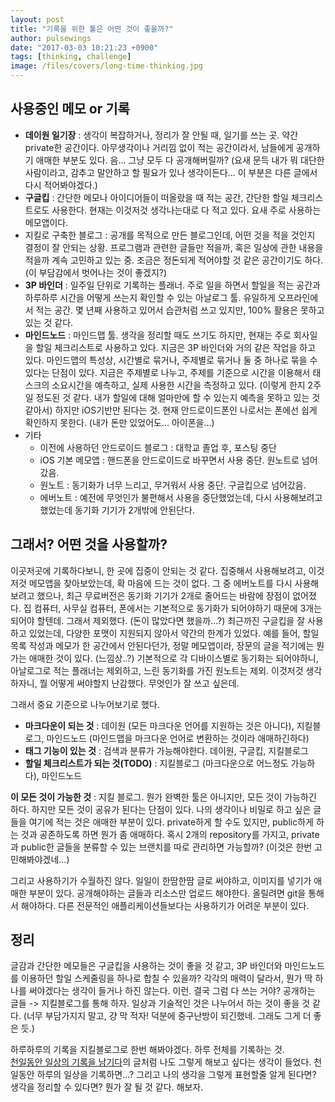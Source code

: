 ```yaml
---
layout: post
title: "기록을 위한 툴은 어떤 것이 좋을까?"
author: pulsewings
date: "2017-03-03 10:21:23 +0900"
tags: [thinking, challenge]
image: /files/covers/long-time-thinking.jpg
---
```


## 사용중인 메모 or 기록
- **데이원 일기장** : 생각이 복잡하거나, 정리가 잘 안될 때, 일기를 쓰는 곳. 약간 private한 공간이다. 아무생각이나 거리낌 없이 적는 공간이라서, 남들에게 공개하기 애매한 부분도 있다. 음... 그냥 모두 다 공개해버릴까? (요새 문득 내가 뭐 대단한 사람이라고, 감추고 말안하고 할 필요가 있나 생각이든다... 이 부분은 다른 글에서 다시 적어봐야겠다.)
- **구글킵** : 간단한 메모나 아이디어들이 떠올랐을 때 적는 공간, 간단한 할일 체크리스트로도 사용한다. 현재는 이것저것 생각나는대로 다 적고 있다. 요새 주로 사용하는 메모앱이다.
- 지킬로 구축한 블로그 : 공개를 목적으로 만든 블로그인데, 어떤 것을 적을 것인지 결정이 잘 안되는 상황. 프로그램과 관련한 글들만 적을까, 혹은 일상에 관한 내용을 적을까 계속 고민하고 있는 중. 조금은 정돈되게 적어야할 것 같은 공간이기도 하다. (이 부담감에서 벗어나는 것이 좋겠지?)
- **3P 바인더** : 일주일 단위로 기록하는 플래너. 주로 일을 하면서 할일을 적는 공간과 하루하루 시간을 어떻게 쓰는지 확인할 수 있는 아날로그 툴. 유일하게 오프라인에서 적는 공간. 몇 년째 사용하고 있어서 습관처럼 쓰고 있지만, 100% 활용은 못하고 있는 것 같다.
- **마인드노드** : 마인드맵 툴. 생각을 정리할 때도 쓰기도 하지만, 현재는 주로 회사일을 할일 체크리스트로 사용하고 있다. 지금은 3P 바인더와 거의 같은 작업을 하고 있다. 마인드맵의 특성상, 시간별로 묶거나, 주제별로 묶거나 둘 중 하나로 묶을 수 있다는 단점이 있다. 지금은 주제별로 나누고, 주제를 기준으로 시간을 이용해서 태스크의 소요시간을 예측하고, 실제 사용한 시간을 측정하고 있다. (이렇게 한지 2주일 정도된 것 같다. 내가 할일에 대해 얼마만에 할 수 있는지 예측을 못하고 있는 것 같아서) 하지만 iOS기반만 된다는 것. 현재 안드로이드폰인 나로서는 폰에선 쉽게 확인하지 못한다. (내가 돈만 있었어도... 아이폰을...)
- 기타
  - 이전에 사용하던 안드로이드 블로그 : 대학교 졸업 후, 포스팅 중단
  - iOS 기본 메모앱 : 핸드폰을 안드로이드로 바꾸면서 사용 중단. 원노트로 넘어갔음.
  - 원노트 : 동기화가 너무 느리고, 무거워서 사용 중단. 구글킵으로 넘어갔음.
  - 에버노트 : 예전에 무엇인가 불편해서 사용을 중단했었는데, 다시 사용해보려고 했었는데 동기화 기기가 2개밖에 안된단다.

## 그래서? 어떤 것을 사용할까?
이곳저곳에 기록하다보니, 한 곳에 집중이 안되는 것 같다. 집중해서 사용해보려고, 이것저것 메모앱을 찾아보았는데, 확 마음에 드는 것이 없다. 그 중 에버노트를 다시 사용해보려고 했으나, 최근 무료버전은 동기화 기기가 2개로 줄어드는 바람에 장점이 없어졌다. 집 컴퓨터, 사무실 컴퓨터, 폰에서는 기본적으로 동기화가 되어야하기 때문에 3개는 되어야 할텐데. 그래서 제외했다. (돈이 많았다면 했을까...?) 최근까진 구글킵을 잘 사용하고 있었는데, 다양한 포맷이 지원되지 않아서 약간의 한계가 있었다. 예를 들어, 할일 목록 작성과 메모가 한 공간에서 안된다던가, 정말 메모앱이라, 장문의 글을 적기에는 뭔가는 애매한 것이 있다. (느낌상..?)
기본적으로 각 디바이스별로 동기화는 되어야하니, 아날로그로 적는 플래너는 제외하고, 느린 동기화를 가진 원노트는 제외. 이것저것 생각하자니, 뭘 어떻게 써야할지 난감했다. 무엇인가 잘 쓰고 싶은데.

그래서 중요 기준으로 나누어보기로 했다.

- **마크다운이 되는 것** : 데이원 (모든 마크다운 언어를 지원하는 것은 아니다), 지킬블로그, 마인드노드 (마인드맵을 마크다운 언어로 변환하는 것이라 애매하긴하다)
- **태그 기능이 있는 것** : 검색과 분류가 가능해야한다. 데이원, 구글킵, 지킬블로그
- **할일 체크리스트가 되는 것(TODO)** : 지킬블로그 (마크다운으로 어느정도 가능하다), 마인드노드

**이 모든 것이 가능한 것** : 지킬 블로그. 뭔가 완벽한 툴은 아니지만, 모든 것이 가능하긴 하다. 하지만 모든 것이 공유가 된다는 단점이 있다. 나의 생각이나 비밀로 하고 싶은 글들을 여기에 적는 것은 애매한 부분이 있다. private하게 할 수도 있지만, public하게 하는 것과 공존하도록 하면 뭔가 좀 애매하다. 혹시 2개의 repository를 가지고, private과 public한 글들을 분류할 수 있는 브랜치를 따로 관리하면 가능할까? (이것은 한번 고민해봐야겠네...)

그리고 사용하기가 수월하진 않다. 일일이 한땀한땀 글로 써야하고, 이미지를 넣기가 애매한 부분이 있다. 공개해야하는 글들과 리소스만 업로드 해야한다. 올릴려면 git을 통해서 해야하다. 다른 전문적인 애플리케이션들보다는 사용하기가 어려운 부분이 있다.

## 정리
글감과 간단한 메모들은 구글킵을 사용하는 것이 좋을 것 같고,
3P 바인더와 마인드노드를 이용하던 할일 스케줄링을 하나로 합칠 수 있을까? 각각의 매력이 달라서, 뭔가 딱 하나를 써야겠다는 생각이 들거나 하진 않는다. 이런. 결국 그럼 다 쓰는 거야?
공개하는 글들 -> 지킬블로그를 통해 하자. 일상과 기술적인 것은 나누어서 하는 것이 좋을 것 같다. (너무 부담가지지 말고, 걍 막 적자! 덕분에 중구난방이 되긴했네. 그래도 그게 더 좋은 듯.)

하루하루의 기록을 지킬블로그로 한번 해봐야겠다. 하루 전체를 기록하는 것.  
[천일동안 일상의 기록을 남기다](http://www.doertalk.org/618)의 글처럼 나도 그렇게 해보고 싶다는 생각이 들었다. 천일동안 하루의 일상을 기록하면...? 그리고 나의 생각을 그렇게 표현할줄 알게 된다면? 생각을 정리할 수 있다면? 뭔가 잘 될 것 같다. 해보자.
